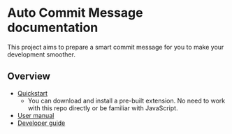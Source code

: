 # Auto Commit Message documentation

This project aims to prepare a smart commit message for you to make your development smoother.


## Overview

- [Quickstart](quickstart.md)
    - You can download and install a pre-built extension. No need to work with this repo directly or be familiar with JavaScript.
- [User manual](manual/s)
- [Developer guide](development/)


<!--

The docs are split into two features:

- [Extension](extension.md)
- [Terminal hook](terminal-hook.md)

Part ideas:

- A shell script in a repo
- References a concatenated JS script from this repo (just the text handling and not the full extension), which is in a bin directory.

-->
